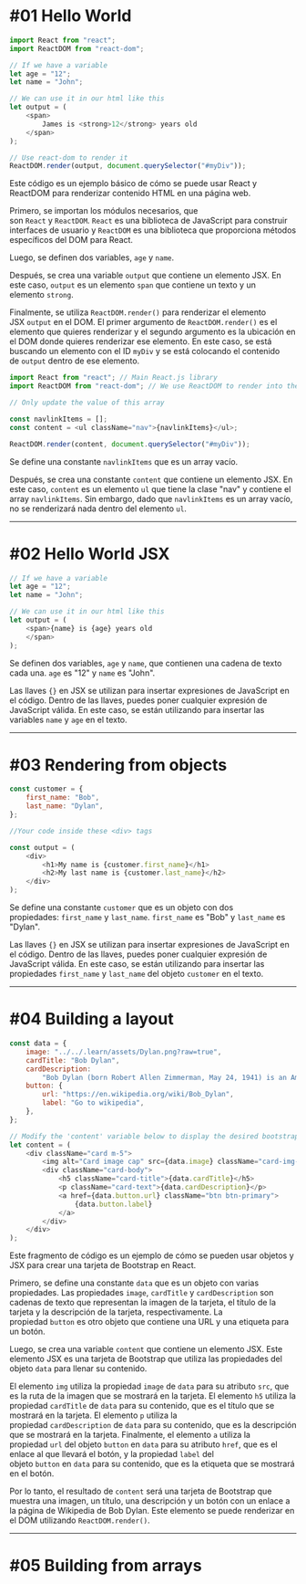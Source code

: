 <h1>#01 Hello World</h1>

```js
import React from "react";
import ReactDOM from "react-dom";

// If we have a variable
let age = "12";
let name = "John";

// We can use it in our html like this
let output = (
    <span>
        James is <strong>12</strong> years old
    </span>
);

// Use react-dom to render it
ReactDOM.render(output, document.querySelector("#myDiv"));
```

Este código es un ejemplo básico de cómo se puede usar React y ReactDOM para renderizar contenido HTML en una página web.

Primero, se importan los módulos necesarios, que son `React` y `ReactDOM`. `React` es una biblioteca de JavaScript para construir interfaces de usuario y `ReactDOM` es una biblioteca que proporciona métodos específicos del DOM para React.

Luego, se definen dos variables, `age` y `name`.

Después, se crea una variable `output` que contiene un elemento JSX. En este caso, `output` es un elemento `span` que contiene un texto y un elemento `strong`.

Finalmente, se utiliza `ReactDOM.render()` para renderizar el elemento JSX `output` en el DOM. El primer argumento de `ReactDOM.render()` es el elemento que quieres renderizar y el segundo argumento es la ubicación en el DOM donde quieres renderizar ese elemento. En este caso, se está buscando un elemento con el ID `myDiv` y se está colocando el contenido de `output` dentro de ese elemento.

```js
import React from "react"; // Main React.js library
import ReactDOM from "react-dom"; // We use ReactDOM to render into the DOM

// Only update the value of this array

const navlinkItems = [];
const content = <ul className="nav">{navlinkItems}</ul>;

ReactDOM.render(content, document.querySelector("#myDiv"));
```

Se define una constante `navlinkItems` que es un array vacío.

Después, se crea una constante `content` que contiene un elemento JSX. En este caso, `content` es un elemento `ul` que tiene la clase "nav" y contiene el array `navlinkItems`. Sin embargo, dado que `navlinkItems` es un array vacío, no se renderizará nada dentro del elemento `ul`.

---
<h1>#02 Hello World JSX</h1>

```js
// If we have a variable
let age = "12";
let name = "John";

// We can use it in our html like this
let output = (
    <span>{name} is {age} years old
    </span>
);
```

Se definen dos variables, `age` y `name`, que contienen una cadena de texto cada una. `age` es "12" y `name` es "John".

Las llaves `{}` en JSX se utilizan para insertar expresiones de JavaScript en el código. Dentro de las llaves, puedes poner cualquier expresión de JavaScript válida. En este caso, se están utilizando para insertar las variables `name` y `age` en el texto.

---
<h1>#03 Rendering from objects</h1>

```js
const customer = {
    first_name: "Bob",
    last_name: "Dylan",
};

//Your code inside these <div> tags

const output = (
    <div>
        <h1>My name is {customer.first_name}</h1>
        <h2>My last name is {customer.last_name}</h2>
    </div>
);
```

Se define una constante `customer` que es un objeto con dos propiedades: `first_name` y `last_name`. `first_name` es "Bob" y `last_name` es "Dylan".

Las llaves `{}` en JSX se utilizan para insertar expresiones de JavaScript en el código. Dentro de las llaves, puedes poner cualquier expresión de JavaScript válida. En este caso, se están utilizando para insertar las propiedades `first_name` y `last_name` del objeto `customer` en el texto.

---
<h1>#04 Building a layout</h1>

```js
const data = {
    image: "../../.learn/assets/Dylan.png?raw=true",
    cardTitle: "Bob Dylan",
    cardDescription:
        "Bob Dylan (born Robert Allen Zimmerman, May 24, 1941) is an American singer-songwriter, author, and artist who has been an influential figure in popular music and culture for more than five decades.",
    button: {
        url: "https://en.wikipedia.org/wiki/Bob_Dylan",
        label: "Go to wikipedia",
    },
};

// Modify the 'content' variable below to display the desired bootstrap card
let content = (
    <div className="card m-5">
        <img alt="Card image cap" src={data.image} className="card-img-top" />
        <div className="card-body">
            <h5 className="card-title">{data.cardTitle}</h5>
            <p className="card-text">{data.cardDescription}</p>
            <a href={data.button.url} className="btn btn-primary">
                {data.button.label}
            </a>
        </div>
    </div>
);
```

Este fragmento de código es un ejemplo de cómo se pueden usar objetos y JSX para crear una tarjeta de Bootstrap en React.

Primero, se define una constante `data` que es un objeto con varias propiedades. Las propiedades `image`, `cardTitle` y `cardDescription` son cadenas de texto que representan la imagen de la tarjeta, el título de la tarjeta y la descripción de la tarjeta, respectivamente. La propiedad `button` es otro objeto que contiene una URL y una etiqueta para un botón.

Luego, se crea una variable `content` que contiene un elemento JSX. Este elemento JSX es una tarjeta de Bootstrap que utiliza las propiedades del objeto `data` para llenar su contenido.

El elemento `img` utiliza la propiedad `image` de `data` para su atributo `src`, que es la ruta de la imagen que se mostrará en la tarjeta. El elemento `h5` utiliza la propiedad `cardTitle` de `data` para su contenido, que es el título que se mostrará en la tarjeta. El elemento `p` utiliza la propiedad `cardDescription` de `data` para su contenido, que es la descripción que se mostrará en la tarjeta. Finalmente, el elemento `a` utiliza la propiedad `url` del objeto `button` en `data` para su atributo `href`, que es el enlace al que llevará el botón, y la propiedad `label` del objeto `button` en `data` para su contenido, que es la etiqueta que se mostrará en el botón.

Por lo tanto, el resultado de `content` será una tarjeta de Bootstrap que muestra una imagen, un título, una descripción y un botón con un enlace a la página de Wikipedia de Bob Dylan. Este elemento se puede renderizar en el DOM utilizando `ReactDOM.render()`.

---
<h1>#05 Building from arrays</h1>

```js
```